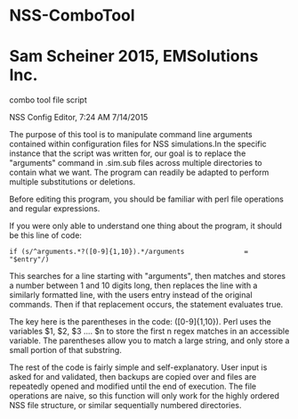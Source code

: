 # NSS-ComboTool
# Sam Scheiner 2015, EMSolutions Inc.
combo tool file script


NSS Config Editor, 7:24 AM 7/14/2015

The purpose of this tool is to manipulate command line arguments contained within configuration files for NSS simulations.In the specific instance that the script was written for, our goal is to replace the "arguments" command in .sim.sub files across multiple directories to contain what we want. The program can readily be adapted to perform multiple substitutions or deletions. 

Before editing this program, you should be familiar with perl file operations and regular expressions.

If you were only able to understand one thing about the program, it should be this line of code: 

    if (s/^arguments.*?([0-9]{1,10}).*/arguments               = "$entry"/)

This searches for a line starting with "arguments", then matches and stores a number between 1 and 10 digits long, then replaces the line with a similarly formatted line, with the users entry instead of the original commands. Then if that replacement occurs, the statement evaluates true.

The key here is the parentheses in the code: ([0-9]{1,10}). Perl uses the variables $1, $2, $3 .... $n to store the first n regex matches in an accessible variable. The parentheses allow you to match a large string, and only store a small portion of that substring. 

The rest of the code is fairly simple and self-explanatory. User input is asked for and validated, then backups are copied over and files are repeatedly opened and modified until the end of execution. The file operations are naive, so this function will only work for the highly ordered NSS file structure, or similar sequentially numbered directories. 
